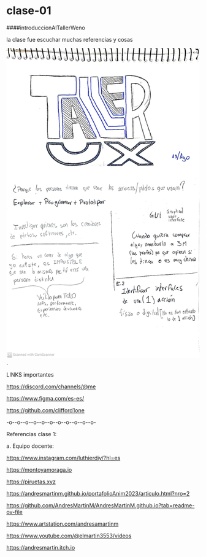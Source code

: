 # clase-01

####introduccionAlTallerWeno

la clase fue escuchar muchas referencias y cosas

![texto](./bitacoraC1tux.jpg).

LINKS importantes

https://discord.com/channels/@me

https://www.figma.com/es-es/

https://github.com/clifford1one

-o--o--o--o--o--o--o--o--o--o--o-


Referencias clase 1:

a. Equipo docente:

https://www.instagram.com/luthierdiy/?hl=es

https://montoyamoraga.io

https://piruetas.xyz

https://andresmartinm.github.io/portafolioAnim2023/articulo.html?nro=2

https://github.com/AndresMartinM/AndresMartinM.github.io?tab=readme-ov-file

https://www.artstation.com/andresamartinm

https://www.youtube.com/@elmartin3553/videos

https://andresmartin.itch.io

